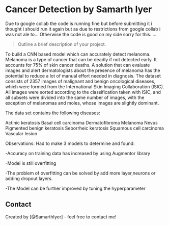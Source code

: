 # Cancer Detection by Samarth Iyer
Due to google collab the code is running fine but before submitting it i thought i should run it again but as due to restrictions from google collab i was not ale to...
Otherwise the code is good on my side 
sorry for this.....
> Outline a brief description of your project.


To build a CNN based model which can accurately detect melanoma. Melanoma is a type of cancer that can be deadly if not detected early. It accounts for 75% of skin cancer deaths. A solution that can evaluate images and alert dermatologists about the presence of melanoma has the potential to reduce a lot of manual effort needed in diagnosis.
The dataset consists of 2357 images of malignant and benign oncological diseases, which were formed from the International Skin Imaging Collaboration (ISIC). All images were sorted according to the classification taken with ISIC, and all subsets were divided into the same number of images, with the exception of melanomas and moles, whose images are slightly dominant.

The data set contains the following diseases:

Actinic keratosis
Basal cell carcinoma
Dermatofibroma
Melanoma
Nevus
Pigmented benign keratosis
Seborrheic keratosis
Squamous cell carcinoma
Vascular lesion


Observations:
Had to make 3 models to determine and found:

-Accuracy on training data has increased by using Augmentor library

-Model is still overfitting

-The problem of overfitting can be solved by add more layer,neurons or adding dropout layers.

-The Model can be further improved by tuning the hyperparameter


## Contact
Created by [@SamarthIyer] - feel free to contact me!


